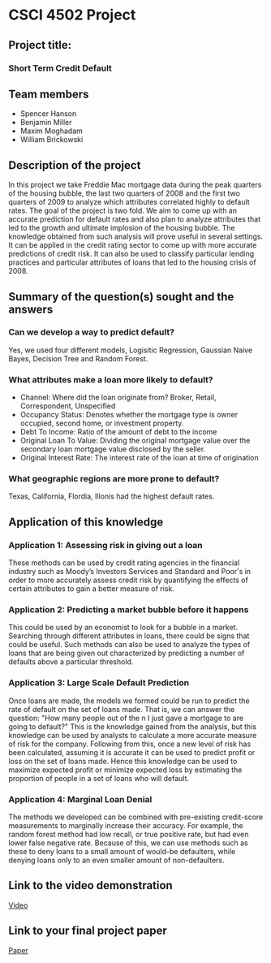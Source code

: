 # CSCI 4502 Project

## Project title:

### Short Term Credit Default
## Team members
- Spencer Hanson
- Benjamin Miller 
- Maxim Moghadam
- William Brickowski

## Description of the project

In this project we take Freddie Mac mortgage data during the peak quarters of the housing bubble, the last two quarters of 2008 and the first two quarters of 2009 to analyze which attributes correlated highly to default rates. The goal of the project is two fold. We aim to come up with an accurate prediction for default rates and also plan to analyze attributes that led to the growth and ultimate implosion of the housing bubble. The knowledge obtained from such analysis will prove useful in several settings. It can be applied in the credit rating sector to come up with more accurate predictions of credit risk. It can also be used to classify particular lending practices and particular attributes of loans that led to the housing crisis of 2008.

## Summary of the question(s) sought and the answers
### Can we develop a way to predict default?
Yes, we used four different models, Logisitic Regression, Gaussian Naive Bayes, Decision Tree and Random Forest.

### What attributes make a loan more likely to default?
- Channel: Where did the loan originate from? Broker, Retail, Correspondent, Unspecified
- Occupancy Status: Denotes whether the mortgage type is owner occupied, second home, or investment property.
- Debt To Income: Ratio of the amount of debt to the income
- Original Loan To Value: Dividing the original mortgage value over the secondary loan mortgage value disclosed by the seller.
- Original Interest Rate: The interest rate of the loan at time of origination

### What geographic regions are more prone to default?
Texas, California, Flordia, Illonis had the highest default rates.

## Application of this knowledge

### Application 1: Assessing risk in giving out a loan 
These methods can be used by credit rating agencies in the financial industry such as Moody’s Investors Services and Standard and Poor's in order to more accurately assess credit risk by quantifying the effects of certain attributes to gain a better measure of risk.

### Application 2: Predicting a market bubble before it happens
This could be used by an economist to look for a bubble in a market. Searching through different attributes in loans, there could be signs that could be useful. Such methods can also be used to analyze the types of loans that are being given out characterized by predicting a number of defaults above a particular threshold.

### Application 3: Large Scale Default Prediction
Once loans are made, the models we formed could be run to predict the rate of default on the set of loans made. That is, we can answer the question: "How many people out of the n I just gave a mortgage to are going to default?" This is the knowledge gained from the analysis, but this knowledge can be used by analysts to calculate a more accurate measure of risk for the company. Following from this, once a new level of risk has been calculated, assuming it is accurate it can be used to predict profit or loss on the set of loans made. Hence this knowledge can be used to maximize expected profit or minimize expected loss by estimating the proportion of people in a set of loans who will default.

### Application 4: Marginal Loan Denial
The methods we developed can be combined with pre-existing credit-score measurements to marginally increase their accuracy. For example, the random forest method had low recall, or true positive rate, but had even lower false negative rate. Because of this, we can use methods such as these to deny loans to a small amount of would-be defaulters, while denying loans only to an even smaller amount of non-defaulters.


## Link to the video demonstration
<a href="30_CreditScore_Part5.mp4"><p>Video</p></a>

## Link to your final project paper
<a href="https://youtu.be/QMk3-gJySgs"><p>Paper</p></a>
